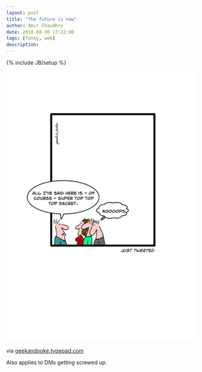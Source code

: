 ```yaml
---
layout: post
title: "The future is now"
author: Amir Chaudhry
date: 2010-09-30 17:22:00
tags: [funny, web]
description:
---
```

{% include JB/setup %}

[![Twitter Fail](/images/just-tweeted.jpg)](http://geekandpoke.typepad.com/geekandpoke/2010/01/tweetrets.html)

via [geekandpoke.typepad.com](http://geekandpoke.typepad.com/geekandpoke/2010/01/tweetrets.html)

Also applies to DMs getting screwed up.
